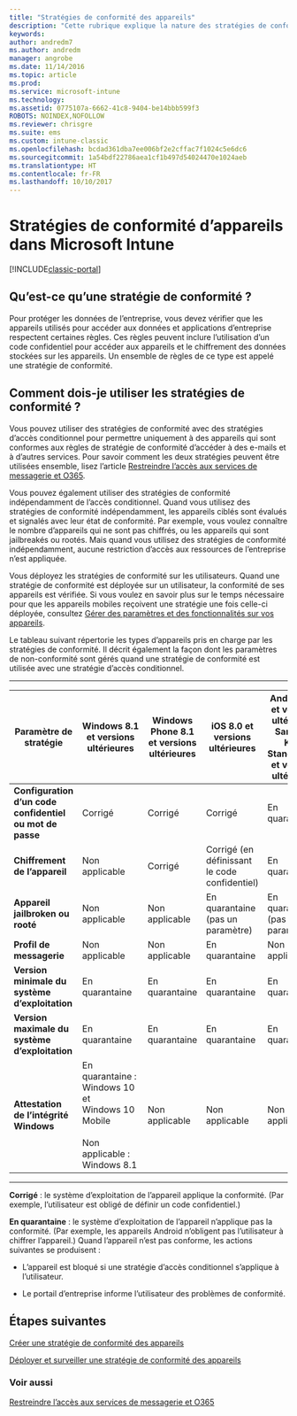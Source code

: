 ```yaml
---
title: "Stratégies de conformité des appareils"
description: "Cette rubrique explique la nature des stratégies de conformité des appareils et comment elles fonctionnent."
keywords: 
author: andredm7
ms.author: andredm
manager: angrobe
ms.date: 11/14/2016
ms.topic: article
ms.prod: 
ms.service: microsoft-intune
ms.technology: 
ms.assetid: 0775107a-6662-41c8-9404-be14bbb599f3
ROBOTS: NOINDEX,NOFOLLOW
ms.reviewer: chrisgre
ms.suite: ems
ms.custom: intune-classic
ms.openlocfilehash: bcdad361dba7ee006bf2e2cffac7f1024c5e6dc6
ms.sourcegitcommit: 1a54bdf22786aea1cf1b497d54024470e1024aeb
ms.translationtype: HT
ms.contentlocale: fr-FR
ms.lasthandoff: 10/10/2017
---
```

# <a name="device-compliance-policies-in-microsoft-intune"></a>Stratégies de conformité d’appareils dans Microsoft Intune

[!INCLUDE[classic-portal](../includes/classic-portal.md)]

## <a name="what-is-a-compliance-policy"></a>Qu’est-ce qu’une stratégie de conformité ?
Pour protéger les données de l’entreprise, vous devez vérifier que les appareils utilisés pour accéder aux données et applications d’entreprise respectent certaines règles. Ces règles peuvent inclure l’utilisation d’un code confidentiel pour accéder aux appareils et le chiffrement des données stockées sur les appareils. Un ensemble de règles de ce type est appelé une stratégie de conformité.

## <a name="how-should-i-use-compliance-policies"></a>Comment dois-je utiliser les stratégies de conformité ?
Vous pouvez utiliser des stratégies de conformité avec des stratégies d’accès conditionnel pour permettre uniquement à des appareils qui sont conformes aux règles de stratégie de conformité d’accéder à des e-mails et à d’autres services. Pour savoir comment les deux stratégies peuvent être utilisées ensemble, lisez l’article [Restreindre l’accès aux services de messagerie et O365](restrict-access-to-email-and-o365-services-with-microsoft-intune.md).

Vous pouvez également utiliser des stratégies de conformité indépendamment de l’accès conditionnel. Quand vous utilisez des stratégies de conformité indépendamment, les appareils ciblés sont évalués et signalés avec leur état de conformité. Par exemple, vous voulez connaître le nombre d’appareils qui ne sont pas chiffrés, ou les appareils qui sont jailbreakés ou rootés. Mais quand vous utilisez des stratégies de conformité indépendamment, aucune restriction d’accès aux ressources de l’entreprise n’est appliquée.

Vous déployez les stratégies de conformité sur les utilisateurs. Quand une stratégie de conformité est déployée sur un utilisateur, la conformité de ses appareils est vérifiée.
Si vous voulez en savoir plus sur le temps nécessaire pour que les appareils mobiles reçoivent une stratégie une fois celle-ci déployée, consultez [Gérer des paramètres et des fonctionnalités sur vos appareils](/intune-classic/deploy-use/manage-settings-and-features-on-your-devices-with-microsoft-intune-policies#frequently-asked-questions-about-intune-policies).

Le tableau suivant répertorie les types d’appareils pris en charge par les stratégies de conformité. Il décrit également la façon dont les paramètres de non-conformité sont gérés quand une stratégie de conformité est utilisée avec une stratégie d’accès conditionnel.

-----------------------------

|Paramètre de stratégie| Windows 8.1 et versions ultérieures| Windows Phone 8.1 et versions ultérieures| iOS 8.0 et versions ultérieures|Android 4.0 et versions ultérieures<br/>Samsung Knox Standard 4.0 et versions ultérieures|
|-----|----|----|----|----|
|**Configuration d’un code confidentiel ou mot de passe** |Corrigé|Corrigé|Corrigé|En quarantaine|
|**Chiffrement de l’appareil**|Non applicable|Corrigé|Corrigé (en définissant le code confidentiel)|En quarantaine|
|**Appareil jailbroken ou rooté**|Non applicable|Non applicable|En quarantaine (pas un paramètre)|En quarantaine (pas un paramètre)|
|**Profil de messagerie**|Non applicable|Non applicable|En quarantaine|Non applicable|
|**Version minimale du système d’exploitation**|En quarantaine|En quarantaine|En quarantaine|En quarantaine|
|**Version maximale du système d’exploitation**|En quarantaine|En quarantaine|En quarantaine|En quarantaine|
|**Attestation de l’intégrité Windows**|En quarantaine : Windows 10 et Windows 10 Mobile<br /><br />Non applicable : Windows 8.1|Non applicable|Non applicable|Non applicable|

------------------------------

**Corrigé** : le système d’exploitation de l’appareil applique la conformité. (Par exemple, l’utilisateur est obligé de définir un code confidentiel.)

**En quarantaine** : le système d’exploitation de l’appareil n’applique pas la conformité. (Par exemple, les appareils Android n’obligent pas l’utilisateur à chiffrer l’appareil.) Quand l’appareil n’est pas conforme, les actions suivantes se produisent :

-   L’appareil est bloqué si une stratégie d’accès conditionnel s’applique à l’utilisateur.

-   Le portail d’entreprise informe l’utilisateur des problèmes de conformité.

## <a name="next-steps"></a>Étapes suivantes
[Créer une stratégie de conformité des appareils](create-a-device-compliance-policy-in-microsoft-intune.md)

[Déployer et surveiller une stratégie de conformité des appareils](deploy-and-monitor-a-device-compliance-policy-in-microsoft-intune.md)

### <a name="see-also"></a>Voir aussi
[Restreindre l’accès aux services de messagerie et O365](restrict-access-to-email-and-o365-services-with-microsoft-intune.md)
